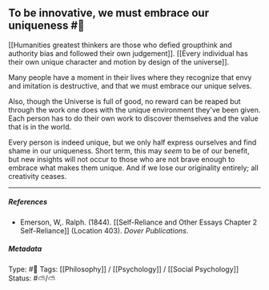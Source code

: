 ## To be innovative, we must embrace our uniqueness #🧠 

[[Humanities greatest thinkers are those who defied groupthink and authority bias and followed their own judgement]]. [[Every individual has their own unique character and motion by design of the universe]]. 

Many people have a moment in their lives where they recognize that envy and imitation is destructive, and that we must embrace our unique selves. 

Also, though the Universe is full of good, no reward can be reaped but through the work one does with the unique environment they've been given. Each person has to do their own work to discover themselves and the value that is in the world.

Every person is indeed unique, but we only half express ourselves and find shame in our uniqueness. Short term, this may _seem_ to be of our benefit, but new insights will not occur to those who are not brave enough to embrace what makes them unique. And if we lose our originality entirely; all creativity ceases.

___

##### References

- Emerson, W,. Ralph. (1844). [[Self-Reliance and Other Essays Chapter 2 Self-Reliance]] (Location 403). _Dover Publications_.

##### Metadata

Type: #🔴 
Tags: [[Philosophy]] / [[Psychology]] / [[Social Psychology]]
Status: #⛅️/⛅️ 
